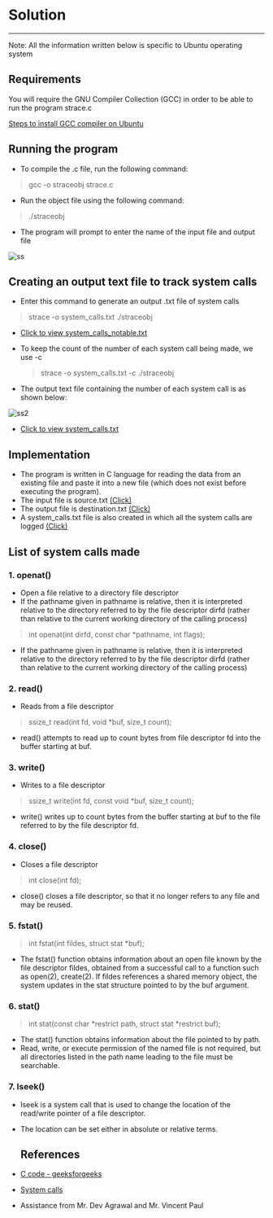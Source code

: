 # Solution
---
Note: All the information written below is specific to Ubuntu operating system
## Requirements
You will require the GNU Compiler Collection (GCC) in order to be able to run the program strace.c

[Steps to install GCC compiler on Ubuntu](https://linuxize.com/post/how-to-install-gcc-on-ubuntu-20-04/)

## Running the program
- To compile the .c file, run the following command:
>  gcc -o straceobj strace.c


- Run the object file using the following command:
> ./straceobj


- The program will prompt to enter the name of the input file and output file

![ss](https://user-images.githubusercontent.com/116995762/200142462-5fd41332-3db7-418c-b1e8-67c75430cb1e.png)


## Creating an output text file to track system calls
- Enter this command to generate an output .txt file of system calls
> strace -o system_calls.txt ./straceobj
 - [Click to view system_calls_notable.txt](https://github.com/prasadsavanur/prasadsavanur/blob/main/2.24/system_calls_notable.txt)

- To keep the count of the number of each system call being made, we use -c
  > strace -o system_calls.txt -c ./straceobj
- The output text file containing the number of each system call is as shown below: 

![ss2](https://user-images.githubusercontent.com/116995762/200142651-6730b6f0-1a32-43d9-bd4b-0d3fba2bc629.png)
 - [Click to view system_calls.txt](https://github.com/prasadsavanur/prasadsavanur/blob/main/2.24/system_calls.txt)

## Implementation
- The program is written in C language for reading the data from an existing file and paste it into a new file (which does not exist before executing the program).
- The input file is source.txt    [(Click)](https://github.com/prasadsavanur/prasadsavanur/blob/main/2.24/source.txt)
- The output file is destination.txt  [(Click)](https://github.com/prasadsavanur/prasadsavanur/blob/main/2.24/destination.txt)
- A system_calls.txt file is also created in which all the system calls are logged   [(Click)](https://github.com/prasadsavanur/prasadsavanur/blob/main/2.24/system_calls.txt)

## List of system calls made

### 1. openat() 
-  Open a file relative to a directory file descriptor
-  If the pathname given in pathname is relative, then it is interpreted relative to the directory referred to by the file descriptor dirfd (rather than relative to the current working directory of the calling process)
> int openat(int dirfd, const char *pathname, int flags);
 - If the pathname given in pathname is relative, then it is interpreted relative to the directory referred to by the file descriptor dirfd (rather than relative to the current working directory of the calling process)

### 2. read()
- Reads from a file descriptor
> ssize_t read(int fd, void *buf, size_t count);
- read() attempts to read up to count bytes from file descriptor fd into the buffer starting at buf.

### 3. write()
- Writes to a file descriptor
> ssize_t write(int fd, const void *buf, size_t count);
- write() writes up to count bytes from the buffer starting at buf to the file referred to by the file descriptor fd.

### 4. close()
- Closes a file descriptor
> int close(int fd);
- close() closes a file descriptor, so that it no longer refers to any file and may be reused.

### 5. fstat()
> int fstat(int fildes, struct stat *buf);
- The fstat() function obtains information about an open file known by the file descriptor fildes, obtained from a successful call to a function such as open(2), create(2). If fildes references a shared memory object, the system updates in the stat structure pointed to by the buf argument.

### 6. stat()
> int stat(const char *restrict path, struct stat *restrict buf);
- The stat() function obtains information about the file pointed to by path. 
- Read, write, or execute permission of the named file is not required, but all directories listed in the path name leading to the file must be searchable.

### 7. lseek()
- lseek is a system call that is used to change the location of the read/write pointer of a file descriptor. 
- The location can be set either in absolute or relative terms.



  
  ## References
- [C code - geeksforgeeks](https://www.geeksforgeeks.org/c-program-copy-contents-one-file-another-file/)
- [System calls](https://man7.org)
- Assistance from Mr. Dev Agrawal and Mr. Vincent Paul
